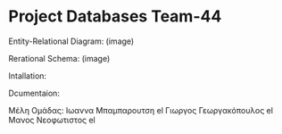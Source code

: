 # Project Databases Team-44
Entity-Relational Diagram:
(image)

Rerational Schema:
(image)

Intallation:

Dcumentaion:

Μέλη Ομάδας:
Ιωαννα Μπαμπαρουτση el
Γιωργος Γεωργακόπουλος el
Μανος Νεοφωτιστος el
